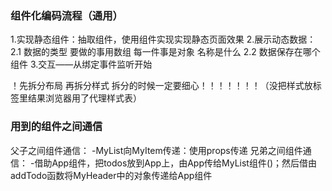 ### 组件化编码流程（通用）
1.实现静态组件：抽取组件，使用组件实现实现静态页面效果
2.展示动态数据：
  2.1 数据的类型
            要做的事用数组 每一件事是对象
      名称是什么
  2.2 数据保存在哪个组件
3.交互——从绑定事件监听开始 

！先拆分布局 再拆分样式 拆分的时候一定要细心！！！！！！！（没把样式放标签里结果浏览器用了代理样式表）

### 用到的组件之间通信
父子之间组件通信：
  -MyList向MyItem传递：使用props传递
兄弟之间组件通信：
  -借助App组件，把todos放到App上，由App传给MyList组件()；然后借由addTodo函数将MyHeader中的对象传递给App组件